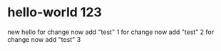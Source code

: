 # hello-world 123

new hello
for change now add "test" 1
for change now add "test" 2
for change now add "test" 3
